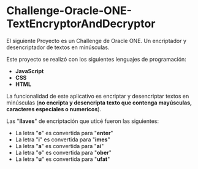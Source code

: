# Challenge-Oracle-ONE-TextEncryptorAndDecryptor
El siguiente Proyecto es un Challenge de Oracle ONE. Un encriptador y desencriptador de textos en minúsculas. 

Este proyecto se realizó con los siguientes lenguajes de programación:

- __JavaScript__
- __CSS__
- __HTML__

La funcionalidad de este aplicativo es encriptar y desencriptar textos en minúsculas (__no encripta y desencripta texto que contenga mayúsculas, caracteres especiales o numericos__).

Las "__llaves__" de encriptación que uticé fueron las siguientes:

- La letra "__e__" es convertida para "__enter__"
- La letra "__i__" es convertida para "__imes__"
- La letra "__a__" es convertida para "__ai__"
- La letra "__o__" es convertida para "__ober__"
- La letra "__u__" es convertida para "__ufat__"


